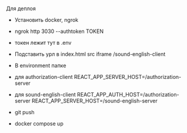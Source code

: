 Для деплоя

- Установить docker, ngrok
- ngrok http 3030 --authtoken TOKEN
- токен лежит тут в .env
- Подставить урл в index.html src iframe <url>/sound-english-client
- В environment папке

- для authorization-сlient
  REACT_APP_SERVER_HOST=<url>/authorization-server

- для sound-english-client
  REACT_APP_AUTH_HOST=<url>/authorization-server
  REACT_APP_SERVER_HOST=<url>/sound-english-server

- git push
- docker compose up
